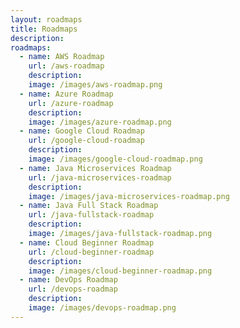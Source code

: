 ```yaml
---
layout: roadmaps
title: Roadmaps
description: 
roadmaps:
  - name: AWS Roadmap
    url: /aws-roadmap
    description:
    image: /images/aws-roadmap.png
  - name: Azure Roadmap
    url: /azure-roadmap
    description:
    image: /images/azure-roadmap.png
  - name: Google Cloud Roadmap
    url: /google-cloud-roadmap
    description:
    image: /images/google-cloud-roadmap.png
  - name: Java Microservices Roadmap
    url: /java-microservices-roadmap
    description:
    image: /images/java-microservices-roadmap.png
  - name: Java Full Stack Roadmap
    url: /java-fullstack-roadmap
    description:
    image: /images/java-fullstack-roadmap.png
  - name: Cloud Beginner Roadmap
    url: /cloud-beginner-roadmap
    description:
    image: /images/cloud-beginner-roadmap.png
  - name: DevOps Roadmap
    url: /devops-roadmap
    description:
    image: /images/devops-roadmap.png
---
```



